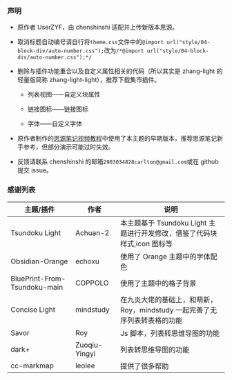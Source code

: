 ### 声明

- 原作者 UserZYF，由 chenshinshi 适配并上传新版本思源。

- 取消标题自动编号请自行将`theme.css`文件中的`@import url("style/04-block-div/auto-number.css");`改为`/*@import url("style/04-block-div/auto-number.css");*/`

- 删除与插件功能重合以及自定义属性相关的代码（所以其实是 zhang-light 的轻量版简称 zhang-light-light），推荐下载集市插件。

  - 列表视图——自定义块属性

  - 链接图标——链接图标

  - 字体——自定义字体

- 原作者制作的[思源笔记视频教程](https://space.bilibili.com/250665585/video)中使用了本主题的早期版本，推荐思源笔记新手参考，但部分演示可能过时失效。

- 反馈请联系 chenshinshi 的邮箱`2903034828carlton@gmail.com`或在 github 提交 issue。

### 感谢列表

| 主题/插件                    | 作者          | 说明                                                                      |
| ---------------------------- | ------------- | ------------------------------------------------------------------------- |
| Tsundoku Light               | Achuan-2      | 本主题基于 Tsundoku Light 主题进行开发修改，借鉴了代码块样式,icon 图标等  |
| Obsidian-Orange              | echoxu        | 使用了 Orange 主题中的字体配色                                            |
| BluePrint-From-Tsundoku-main | COPPOLO       | 使用了主题中的格子背景                                                    |
| Concise Light                | mindstudy     | 在九炎大佬的基础上，和萌新，Roy，mindstudy 一起完善了无序列表转表格的功能 |
| Savor                        | Roy           | Js 脚本，列表转思维导图的功能                                             |
| dark+                        | Zuoqiu-Yingyi | 列表转思维导图的功能                                                      |
| cc-markmap                   | leolee        | 提供了很多帮助                                                            |
